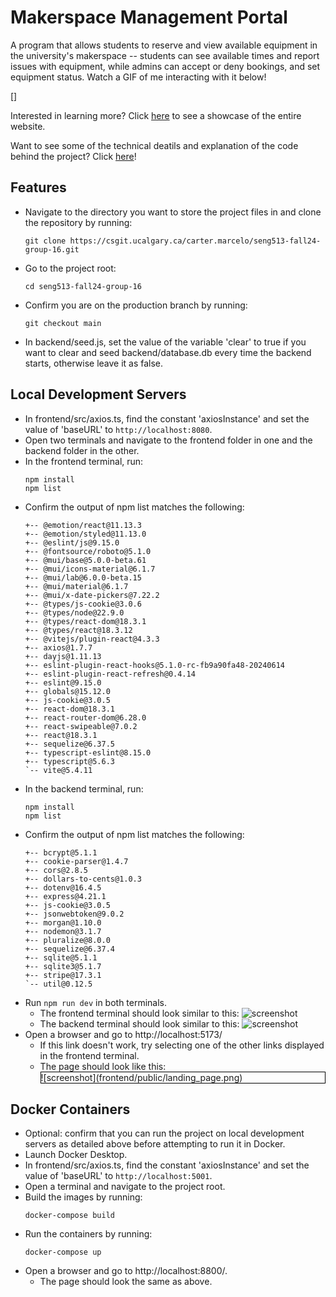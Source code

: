 # Makerspace Management Portal

A program that allows students to reserve and view available equipment in the university's makerspace -- students can see available times and report issues with equipment, while admins can accept or deny bookings, and set equipment status. Watch a GIF of me interacting with it below!

[]

Interested in learning more? Click [here](https://drive.google.com/file/d/166LxzKaVnde0scdmqk1s0WQN2wszqNO4/view?usp=sharing) to see a showcase of the entire website.

Want to see some of the technical deatils and explanation of the code behind the project? Click [here](https://drive.google.com/file/d/1nT2A-kkFWXPrl19oSGhr4a-unjOmnsBV/view?usp=sharing)!

## Features

- Navigate to the directory you want to store the project files in and clone the repository by running:
  ```
  git clone https://csgit.ucalgary.ca/carter.marcelo/seng513-fall24-group-16.git
  ```
- Go to the project root:
  ```
  cd seng513-fall24-group-16
  ```
- Confirm you are on the production branch by running:
  ```
  git checkout main
  ```
- In backend/seed.js, set the value of the variable 'clear' to true if you want to clear and seed backend/database.db every time the backend starts, otherwise leave it as false.

## Local Development Servers
- In frontend/src/axios.ts, find the constant 'axiosInstance' and set the value of 'baseURL' to `http://localhost:8080`.
- Open two terminals and navigate to the frontend folder in one and the backend folder in the other.
- In the frontend terminal, run:
  ```
  npm install
  npm list
  ``` 
- Confirm the output of npm list matches the following:
  ```
  +-- @emotion/react@11.13.3
  +-- @emotion/styled@11.13.0
  +-- @eslint/js@9.15.0
  +-- @fontsource/roboto@5.1.0
  +-- @mui/base@5.0.0-beta.61
  +-- @mui/icons-material@6.1.7
  +-- @mui/lab@6.0.0-beta.15
  +-- @mui/material@6.1.7
  +-- @mui/x-date-pickers@7.22.2
  +-- @types/js-cookie@3.0.6
  +-- @types/node@22.9.0
  +-- @types/react-dom@18.3.1
  +-- @types/react@18.3.12
  +-- @vitejs/plugin-react@4.3.3
  +-- axios@1.7.7
  +-- dayjs@1.11.13
  +-- eslint-plugin-react-hooks@5.1.0-rc-fb9a90fa48-20240614
  +-- eslint-plugin-react-refresh@0.4.14
  +-- eslint@9.15.0
  +-- globals@15.12.0
  +-- js-cookie@3.0.5
  +-- react-dom@18.3.1
  +-- react-router-dom@6.28.0
  +-- react-swipeable@7.0.2
  +-- react@18.3.1
  +-- sequelize@6.37.5
  +-- typescript-eslint@8.15.0
  +-- typescript@5.6.3
  `-- vite@5.4.11
  ```
- In the backend terminal, run:
  ```
  npm install
  npm list
  ``` 
- Confirm the output of npm list matches the following:
  ```
  +-- bcrypt@5.1.1
  +-- cookie-parser@1.4.7
  +-- cors@2.8.5
  +-- dollars-to-cents@1.0.3
  +-- dotenv@16.4.5
  +-- express@4.21.1
  +-- js-cookie@3.0.5
  +-- jsonwebtoken@9.0.2
  +-- morgan@1.10.0
  +-- nodemon@3.1.7
  +-- pluralize@8.0.0
  +-- sequelize@6.37.4
  +-- sqlite@5.1.1
  +-- sqlite3@5.1.7
  +-- stripe@17.3.1
  `-- util@0.12.5
  ```
- Run `npm run dev` in both terminals.
  - The frontend terminal should look similar to this:
    ![screenshot](frontend/public/frontend_terminal_dev.png)
  - The backend terminal should look similar to this:
    ![screenshot](frontend/public/backend_terminal_dev.png)
- Open a browser and go to http://localhost:5173/
  - If this link doesn't work, try selecting one of the other links displayed in the frontend terminal.
  - The page should look like this:<br>
    <div style="border: 1px solid black;">![screenshot](frontend/public/landing_page.png)</div>

## Docker Containers
- Optional: confirm that you can run the project on local development servers as detailed above before attempting to run it in Docker.
- Launch Docker Desktop.
- In frontend/src/axios.ts, find the constant 'axiosInstance' and set the value of 'baseURL' to `http://localhost:5001`.
- Open a terminal and navigate to the project root.
- Build the images by running:
  ```
  docker-compose build
  ```
- Run the containers by running:
  ```
  docker-compose up
  ```
- Open a browser and go to http://localhost:8800/.
  - The page should look the same as above.
